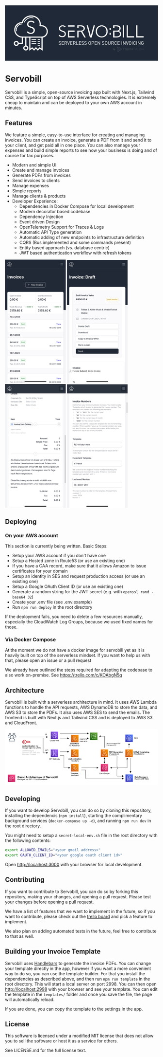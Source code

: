 ![Servobill](/docs/github-header.png)

# Servobill

Servobill is a simple, open-source invoicing app built with Next.js, Tailwind CSS, and TypeScript on top of AWS Serverless technologies. It is extremely cheap to maintain and can be deployed to your own AWS account in minutes.

## Features

We feature a simple, easy-to-use interface for creating and managing invoices. You can create an invoice, generate a PDF from it and send it to your client, and get paid all in one place. You can also manage your expenses and build simple reports to see how your business is doing and of course for tax purposes.

- Modern and simple UI
- Create and manage invoices
- Generate PDFs from invoices
- Send invoices to clients
- Manage expenses
- Simple reports
- Manage clients & products
- Developer Experience:
    - Dependencies in Docker Compose for local development
    - Modern decorator based codebase
    - Dependency Injection
    - Event driven Design
    - OpenTelemetry Support for Traces & Logs
    - Automatic API Type generation
    - Automatic adding of new endpoints to infrastructure definition
    - CQRS (Bus implemented and some commands present)
    - Entity based approach (vs. database centric)
    - JWT based authentication workflow with refresh tokens

<img src="/docs/screenshot-1.jpeg" alt="Servobill" width="200"/> <img src="/docs/screenshot-2.jpeg" alt="Servobill" width="200"/> <img src="/docs/screenshot-3.jpeg" alt="Servobill" width="200"/> <img src="/docs/screenshot-4.jpeg" alt="Servobill" width="200"/>


## Deploying

### On your AWS account

This section is currently being written. Basic Steps:

- Setup your AWS account if you don't have one
- Setup a Hosted zone in Route53 (or use an existing one)
- If you have a CAA record, make sure that it allows Amazon to issue certificates for your domain
- Setup an identity in SES and request production access (or use an existing one)
- Setup a Google OAuth Client ID (or use an existing one)
- Generate a random string for the JWT secret (e.g. with `openssl rand -base64 32`)
- Create your .env file (see .env.example)
- Run `npm run deploy` in the root directory

If the deployment fails, you need to delete a few resources manually, especially the CloudWatch Log Groups, because we used fixed names for those.

### Via Docker Compose

At the moment we do not have a docker image for servobill yet as it is heavily built on top of the serverless mindset. If you want to help us with that, please open an issue or a pull request

We already have outlined the steps required for adapting the codebase to also work on-premise. See https://trello.com/c/KOAbgN5q 


## Architecture

Servobill is built with a serverless architecture in mind. It uses AWS Lambda functions to handle the API requests, AWS DynamoDB to store the data, and AWS S3 to store the PDFs. It also uses AWS SES to send the emails. The frontend is built with Next.js and Tailwind CSS and is deployed to AWS S3 and CloudFront.

![Servobill](/docs/aws-architecture.png)


## Developing

If you want to develop Servobill, you can do so by cloning this repository, installing the dependencis (`npm install`), starting the complimentary background services (`docker-compose up -d`), and running `npm run dev` in the root directory.

You might need to setup a `secret-local-env.sh` file in the root directory with the following contents:

```bash
export ALLOWED_EMAILS="<your gmail address>"
export OAUTH_CLIENT_ID="<your google oauth client id>"
```

Open [http://localhost:3000](http://localhost:3000) with your browser for local development.

## Contributing

If you want to contribute to Servobill, you can do so by forking this repository, making your changes, and opening a pull request. Please test your changes before opening a pull request.

We have a list of features that we want to implement in the future, so if you want to contribute, please check out the [trello board](https://trello.com/b/5Isd3Nwk) and pick a feature to implement.

We also plan on adding automated tests in the future, feel free to contribute to that as well.

## Building your Invoice Template

Servobill uses [Handlebars](https://handlebarsjs.com/) to generate the invoice PDFs. You can change your template directly in the app, however if you want a more convenient way to do so, you can use the template builder. For that you install the dependencies as described above, and then run `npm run template` in the root directory. This will start a local server on port 2998. You can then open [http://localhost:2998](http://localhost:2998) with your browser and see your template. You can edit the template in the `templates/` folder and once you save the file, the page will automatically reload.

If you are done, you can copy the template to the settings in the app.

## License

This software is licensed under a modified MIT license that does not allow you to sell the software or host it as a service for others.

See LICENSE.md for the full license text.